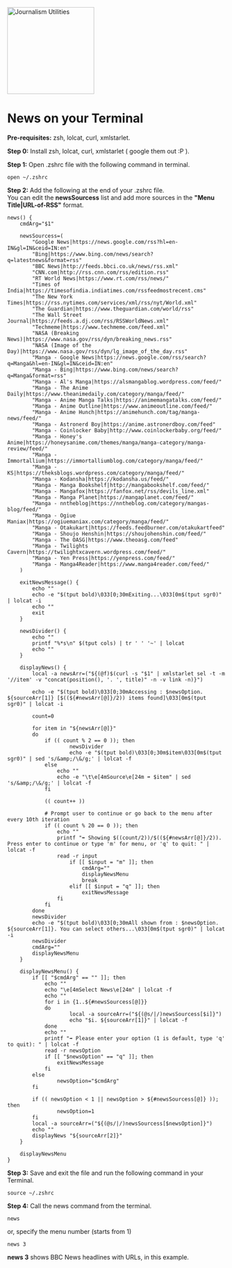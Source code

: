 <img src="https://antigotimes.com/wp-content/uploads/2014/12/writinghand.png" width="200" title="Journalism Utilities" alt="Journalism Utilities" />  

# News on your Terminal

**Pre-requisites:** zsh, lolcat, curl, xmlstarlet.  

**Step 0:** Install zsh, lolcat, curl, xmlstarlet ( google them out :P ).  

**Step 1:** Open .zshrc file with the following command in terminal.  
```
open ~/.zshrc
```
**Step 2:** Add the following at the end of your .zshrc file.  
You can edit the **newsSourcess** list and add more sources in the **"Menu Title|URL-of-RSS"** format.  
```
news() {
	cmdArg="$1" 
	
	newsSourcess=(
		"Google News|https://news.google.com/rss?hl=en-IN&gl=IN&ceid=IN:en"
		"Bing|https://www.bing.com/news/search?q=latestnews&format=rss"
		"BBC News|http://feeds.bbci.co.uk/news/rss.xml"
		"CNN.com|http://rss.cnn.com/rss/edition.rss"
		"RT World News|https://www.rt.com/rss/news/"
		"Times of India|https://timesofindia.indiatimes.com/rssfeedmostrecent.cms"
		"The New York Times|https://rss.nytimes.com/services/xml/rss/nyt/World.xml"
		"The Guardian|https://www.theguardian.com/world/rss"
		"The Wall Street Journal|https://feeds.a.dj.com/rss/RSSWorldNews.xml"
		"Techmeme|https://www.techmeme.com/feed.xml"		
		"NASA (Breaking News)|https://www.nasa.gov/rss/dyn/breaking_news.rss"
		"NASA (Image of the Day)|https://www.nasa.gov/rss/dyn/lg_image_of_the_day.rss"
		"Manga - Google News|https://news.google.com/rss/search?q=Manga&hl=en-IN&gl=IN&ceid=IN:en"
		"Manga - Bing|https://www.bing.com/news/search?q=Manga&format=rss"
		"Manga - Al's Manga|https://alsmangablog.wordpress.com/feed/"
		"Manga - The Anime Daily|https://www.theanimedaily.com/category/manga/feed/"
		"Manga - Anime Manga Talks|https://animemangatalks.com/feed/"
		"Manga - Anime Outline|https://www.animeoutline.com/feed/"
		"Manga - Anime Hunch|https://animehunch.com/tag/manga-news/feed/"
		"Manga - Astronerd Boy|https://anime.astronerdboy.com/feed"
		"Manga - Coinlocker Baby|http://www.coinlockerbaby.org/feed/"
		"Manga - Honey's Anime|https://honeysanime.com/themes/manga/manga-category/manga-review/feed/"
		"Manga - Immortallium|https://immortalliumblog.com/category/manga/feed/"
		"Manga - KS|https://theksblogs.wordpress.com/category/manga/feed/"
		"Manga - Kodansha|https://kodansha.us/feed/"
		"Manga - Manga Bookshelf|http://mangabookshelf.com/feed/"
		"Manga - Mangafox|https://fanfox.net/rss/devils_line.xml"
		"Manga - Manga Planet|https://mangaplanet.com/feed/"
		"Manga - nntheblog|https://nntheblog.com/category/mangas-blog/feed/"
		"Manga - Ogiue Maniax|https://ogiuemaniax.com/category/manga/feed/"
		"Manga - Otakukart|https://feeds.feedburner.com/otakukartfeed"
		"Manga - Shoujo Henshin|https://shoujohenshin.com/feed/"
		"Manga - The OASG|https://www.theoasg.com/feed"
		"Manga - Twilights Cavern|https://twilightxcavern.wordpress.com/feed/"
		"Manga - Yen Press|https://yenpress.com/feed/"
		"Manga - Manga4Reader|https://www.manga4reader.com/feed/"
	)
	
	exitNewsMessage() {
		echo ""
		echo -e "$(tput bold)\033[0;30mExiting...\033[0m$(tput sgr0)" | lolcat -i
		echo ""
		exit
	}
	
	newsDivider() {
		echo ""
		printf "%*s\n" $(tput cols) | tr ' ' '~' | lolcat
		echo ""
	}
	
	displayNews() {
		local -a newsArr=("${(@f)$(curl -s "$1" | xmlstarlet sel -t -m '//item' -v "concat(position(), '. ', title)" -n -v link -n)}")
		
		echo -e "$(tput bold)\033[0;30mAccessing : $newsOption. ${sourceArr[1]} [$((${#newsArr[@]}/2)) items found]\033[0m$(tput sgr0)" | lolcat -i
		
		count=0
		
		for item in "${newsArr[@]}"
		do
			if (( count % 2 == 0 )); then
    				newsDivider
    				echo -e "$(tput bold)\033[0;30m$item\033[0m$(tput sgr0)" | sed 's/&amp;/\&/g;' | lolcat -f
  			else
  				echo ""
  				echo -e "\t\e[4mSource\e[24m ➡ $item" | sed 's/&amp;/\&/g;' | lolcat -f
			fi
			
			(( count++ ))
			
			# Prompt user to continue or go back to the menu after every 10th iteration
  			if (( count % 20 == 0 )); then
  				echo ""
  				printf "➡ Showing $((count/2))/$((${#newsArr[@]}/2)). Press enter to continue or type 'm' for menu, or 'q' to quit: " | lolcat -f
				read -r input
    				if [[ $input = "m" ]]; then
    					cmdArg=""
    					displayNewsMenu
    					break
    				elif [[ $input = "q" ]]; then
    					exitNewsMessage
				fi
  			fi
		done
		newsDivider
		echo -e "$(tput bold)\033[0;30mAll shown from : $newsOption. ${sourceArr[1]}. You can select others...\033[0m$(tput sgr0)" | lolcat -i
		newsDivider
		cmdArg=""
		displayNewsMenu
	}

	displayNewsMenu() { 
		if [[ "$cmdArg" == "" ]]; then
			echo ""
			echo "\e[4mSelect News\e[24m" | lolcat -f
			echo ""
  			for i in {1..${#newsSourcess[@]}}
			do
    				local -a sourceArr=("${(@s/|/)newsSourcess[$i]}")
    				echo "$i. ${sourceArr[1]}" | lolcat -f
  			done
  			echo ""
  			printf "➡ Please enter your option (1 is default, type 'q' to quit): " | lolcat -f
			read -r newsOption
			if [[ "$newsOption" == "q" ]]; then
				exitNewsMessage
			fi
		else
	    		newsOption="$cmdArg"
		fi
		
		if (( newsOption < 1 || newsOption > ${#newsSourcess[@]} )); then
    			newsOption=1
  		fi
  		local -a sourceArr=("${(@s/|/)newsSourcess[$newsOption]}")
  		echo ""
		displayNews "${sourceArr[2]}"
	}
	
	displayNewsMenu
}
```
**Step 3:** Save and exit the file and run the following command in your Terminal.  
```
source ~/.zshrc
```
**Step 4:** Call the news command from the terminal.  
```
news
```
or, specify the menu number (starts from 1)  
```
news 3
```
**news 3** shows BBC News headlines with URLs, in this example.
